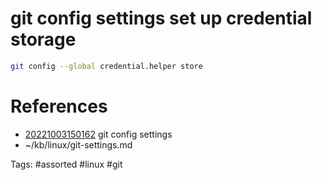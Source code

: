 # git config settings set up credential storage
```bash
git config --global credential.helper store
```

# References
- [20221003150162](/zet/20221003150162/README.md) git config settings
- ~/kb/linux/git-settings.md

Tags:
    #assorted #linux #git
